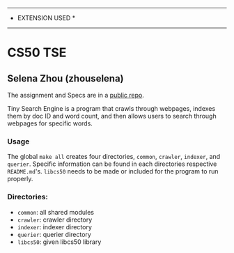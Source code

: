 ******************
* EXTENSION USED *
******************

# CS50 TSE
## Selena Zhou (zhouselena)

The assignment and Specs are in a [public repo](https://github.com/CS50Spring2023/labs/tse).

Tiny Search Engine is a program that crawls through webpages, indexes them by doc ID and word count, and then allows users to search through webpages for specific words.

### Usage
The global `make all` creates four directories, `common`, `crawler`, `indexer`, and `querier`. Specific information can be found in each directories respective `README.md`'s. `libcs50` needs to be made or included for the program to run properly.

### Directories:
* `common`: all shared modules
* `crawler`: crawler directory
* `indexer`: indexer directory
* `querier`: querier directory
* `libcs50`: given libcs50 library
